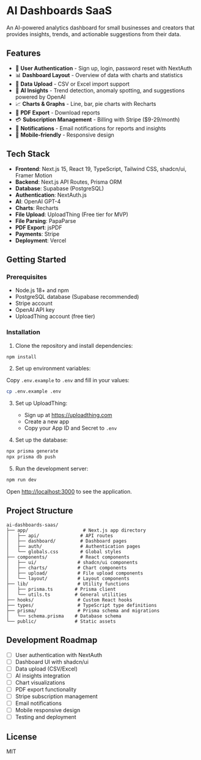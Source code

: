 # AI Dashboards SaaS

An AI-powered analytics dashboard for small businesses and creators that provides insights, trends, and actionable suggestions from their data.

## Features

- 🔐 **User Authentication** - Sign up, login, password reset with NextAuth
- 📊 **Dashboard Layout** - Overview of data with charts and statistics
- 📁 **Data Upload** - CSV or Excel import support
- 🤖 **AI Insights** - Trend detection, anomaly spotting, and suggestions powered by OpenAI
- 📈 **Charts & Graphs** - Line, bar, pie charts with Recharts
- 📄 **PDF Export** - Download reports
- 💳 **Subscription Management** - Billing with Stripe ($9-29/month)
- 📧 **Notifications** - Email notifications for reports and insights
- 📱 **Mobile-friendly** - Responsive design

## Tech Stack

- **Frontend**: Next.js 15, React 19, TypeScript, Tailwind CSS, shadcn/ui, Framer Motion
- **Backend**: Next.js API Routes, Prisma ORM
- **Database**: Supabase (PostgreSQL)
- **Authentication**: NextAuth.js
- **AI**: OpenAI GPT-4
- **Charts**: Recharts
- **File Upload**: UploadThing (Free tier for MVP)
- **File Parsing**: PapaParse
- **PDF Export**: jsPDF
- **Payments**: Stripe
- **Deployment**: Vercel

## Getting Started

### Prerequisites

- Node.js 18+ and npm
- PostgreSQL database (Supabase recommended)
- Stripe account
- OpenAI API key
- UploadThing account (free tier)

### Installation

1. Clone the repository and install dependencies:

```bash
npm install
```

2. Set up environment variables:

Copy `.env.example` to `.env` and fill in your values:

```bash
cp .env.example .env
```

3. Set up UploadThing:
   - Sign up at https://uploadthing.com
   - Create a new app
   - Copy your App ID and Secret to `.env`

4. Set up the database:

```bash
npx prisma generate
npx prisma db push
```

5. Run the development server:

```bash
npm run dev
```

Open [http://localhost:3000](http://localhost:3000) to see the application.

## Project Structure

```
ai-dashboards-saas/
├── app/                    # Next.js app directory
│   ├── api/               # API routes
│   ├── dashboard/         # Dashboard pages
│   ├── auth/              # Authentication pages
│   └── globals.css        # Global styles
├── components/            # React components
│   ├── ui/               # shadcn/ui components
│   ├── charts/           # Chart components
│   ├── upload/           # File upload components
│   └── layout/           # Layout components
├── lib/                  # Utility functions
│   ├── prisma.ts        # Prisma client
│   └── utils.ts         # General utilities
├── hooks/                # Custom React hooks
├── types/                # TypeScript type definitions
├── prisma/               # Prisma schema and migrations
│   └── schema.prisma    # Database schema
└── public/              # Static assets
```

## Development Roadmap

- [ ] User authentication with NextAuth
- [ ] Dashboard UI with shadcn/ui
- [ ] Data upload (CSV/Excel)
- [ ] AI insights integration
- [ ] Chart visualizations
- [ ] PDF export functionality
- [ ] Stripe subscription management
- [ ] Email notifications
- [ ] Mobile responsive design
- [ ] Testing and deployment

## License

MIT
